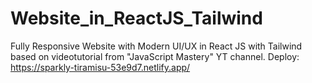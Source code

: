 # Website_in_ReactJS_Tailwind
Fully Responsive Website with Modern UI/UX in React JS with Tailwind
based on videotutorial from "JavaScript Mastery" YT channel. 
Deploy: https://sparkly-tiramisu-53e9d7.netlify.app/